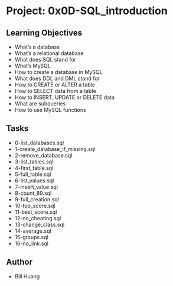 # Project: 0x0D-SQL_introduction

## Learning Objectives
+ What’s a database
+ What’s a relational database
+ What does SQL stand for
+ What’s MySQL
+ How to create a database in MySQL
+ What does DDL and DML stand for
+ How to CREATE or ALTER a table
+ How to SELECT data from a table
+ How to INSERT, UPDATE or DELETE data
+ What are subqueries
+ How to use MySQL functions

## Tasks
+ 0-list_databases.sql
+ 1-create_database_if_missing.sql
+ 2-remove_database.sql
+ 3-list_tables.sql
+ 4-first_table.sql
+ 5-full_table.sql
+ 6-list_values.sql
+ 7-insert_value.sql
+ 8-count_89.sql
+ 9-full_creation.sql
+ 10-top_score.sql
+ 11-best_score.sql
+ 12-no_cheating.sql
+ 13-change_class.sql
+ 14-average.sql
+ 15-groups.sql
+ 16-no_link.sql

## Author
+ Bill Huang
